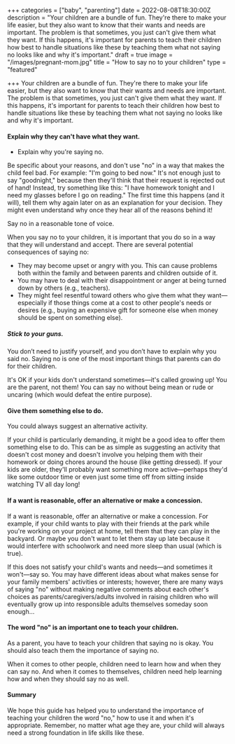 +++
categories = ["baby", "parenting"]
date = 2022-08-08T18:30:00Z
description = "Your children are a bundle of fun. They're there to make your life easier, but they also want to know that their wants and needs are important. The problem is that sometimes, you just can't give them what they want. If this happens, it's important for parents to teach their children how best to handle situations like these by teaching them what not saying no looks like and why it's important."
draft = true
image = "/images/pregnant-mom.jpg"
title = "How to say no to your children"
type = "featured"

+++
Your children are a bundle of fun. They're there to make your life easier, but they also want to know that their wants and needs are important. The problem is that sometimes, you just can't give them what they want. If this happens, it's important for parents to teach their children how best to handle situations like these by teaching them what not saying no looks like and why it's important.

#### Explain why they can't have what they want.

* Explain why you're saying no.

Be specific about your reasons, and don't use "no" in a way that makes the child feel bad. For example: "I'm going to bed now." It's not enough just to say "goodnight," because then they'll think that their request is rejected out of hand! Instead, try something like this: "I have homework tonight and I need my glasses before I go on reading." The first time this happens (and it will), tell them why again later on as an explanation for your decision. They might even understand why once they hear all of the reasons behind it!

Say no in a reasonable tone of voice.

When you say no to your children, it is important that you do so in a way that they will understand and accept. There are several potential consequences of saying no:

* They may become upset or angry with you. This can cause problems both within the family and between parents and children outside of it.
* You may have to deal with their disappointment or anger at being turned down by others (e.g., teachers).
* They might feel resentful toward others who give them what they want—especially if those things come at a cost to other people's needs or desires (e.g., buying an expensive gift for someone else when money should be spent on something else).

##### Stick to your guns.

You don’t need to justify yourself, and you don’t have to explain why you said no. Saying no is one of the most important things that parents can do for their children.

It's OK if your kids don't understand sometimes—it's called growing up! You are the parent, not them! You can say no without being mean or rude or uncaring (which would defeat the entire purpose).

#### Give them something else to do.

You could always suggest an alternative activity.

If your child is particularly demanding, it might be a good idea to offer them something else to do. This can be as simple as suggesting an activity that doesn't cost money and doesn't involve you helping them with their homework or doing chores around the house (like getting dressed). If your kids are older, they'll probably want something more active—perhaps they'd like some outdoor time or even just some time off from sitting inside watching TV all day long!

#### If a want is reasonable, offer an alternative or make a concession.

If a want is reasonable, offer an alternative or make a concession. For example, if your child wants to play with their friends at the park while you're working on your project at home, tell them that they can play in the backyard. Or maybe you don't want to let them stay up late because it would interfere with schoolwork and need more sleep than usual (which is true).

If this does not satisfy your child's wants and needs—and sometimes it won't—say so. You may have different ideas about what makes sense for your family members' activities or interests; however, there are many ways of saying "no" without making negative comments about each other's choices as parents/caregivers/adults involved in raising children who will eventually grow up into responsible adults themselves someday soon enough...

#### The word "no" is an important one to teach your children.

As a parent, you have to teach your children that saying no is okay. You should also teach them the importance of saying no.

When it comes to other people, children need to learn how and when they can say no. And when it comes to themselves, children need help learning how and when they should say no as well.

#### Summary

We hope this guide has helped you to understand the importance of teaching your children the word "no," how to use it and when it's appropriate. Remember, no matter what age they are, your child will always need a strong foundation in life skills like these.